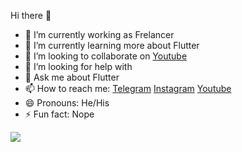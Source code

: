 Hi there 👋

- 🔭 I’m currently working as Frelancer
- 🌱 I’m currently learning more about Flutter
- 👯 I’m looking to collaborate on [Youtube](https://www.youtube.com/channel/UCjeEoG59tKUNRxo7nH0NVqQ)
- 🤔 I’m looking for help with 
- 💬 Ask me about Flutter
- 📫 How to reach me: [Telegram](https://t.me/aditya_chaudhary) [Instagram](https://www.instagram.com/flutter_dev_/) [Youtube](https://www.youtube.com/channel/UCjeEoG59tKUNRxo7nH0NVqQ)
- 😄 Pronouns: He/His
- ⚡ Fun fact: Nope

<img src = "https://github-readme-stats.vercel.app/api?username=Programmer9211&&show_icons=true&title_color=ffffff&icon_color=bb2acf&text_color=daf7dc&bg_color=151515">
